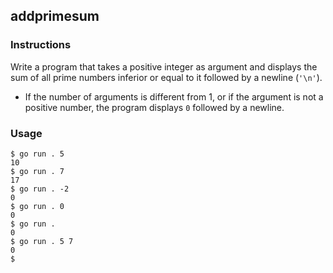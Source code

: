 ## addprimesum

### Instructions

Write a program that takes a positive integer as argument and displays the sum of all prime numbers inferior or equal to it followed by a newline (`'\n'`).

- If the number of arguments is different from 1, or if the argument is not a positive number, the program displays `0` followed by a newline.

### Usage

```console
$ go run . 5
10
$ go run . 7
17
$ go run . -2
0
$ go run . 0
0
$ go run .
0
$ go run . 5 7
0
$
```